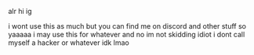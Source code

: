 alr hi ig

i wont use this as much but you can find me on discord and other stuff so yaaaaa
i may use this for whatever and no im not skidding idiot i dont call myself a hacker or whatever idk lmao
